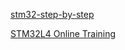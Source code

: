 
[stm32-step-by-step](https://www.st.com/content/st_com/zh/support/learning/stm32-education/stm32-step-by-step.html)

[STM32L4 Online Training](https://www.st.com/content/st_com/en/support/learning/stm32-education/stm32-online-training/stm32l4-online-training.html)

